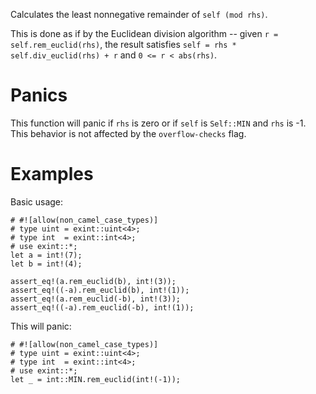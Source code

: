Calculates the least nonnegative remainder of `self (mod rhs)`.

This is done as if by the Euclidean division algorithm -- given
`r = self.rem_euclid(rhs)`, the result satisfies
`self = rhs * self.div_euclid(rhs) + r` and `0 <= r < abs(rhs)`.

# Panics

This function will panic if `rhs` is zero or if `self` is `Self::MIN` and `rhs`
is -1. This behavior is not affected by the `overflow-checks` flag.

# Examples

Basic usage:

```
# #![allow(non_camel_case_types)]
# type uint = exint::uint<4>;
# type int  = exint::int<4>;
# use exint::*;
let a = int!(7);
let b = int!(4);

assert_eq!(a.rem_euclid(b), int!(3));
assert_eq!((-a).rem_euclid(b), int!(1));
assert_eq!(a.rem_euclid(-b), int!(3));
assert_eq!((-a).rem_euclid(-b), int!(1));
```

This will panic:

```should_panic
# #![allow(non_camel_case_types)]
# type uint = exint::uint<4>;
# type int  = exint::int<4>;
# use exint::*;
let _ = int::MIN.rem_euclid(int!(-1));
```
